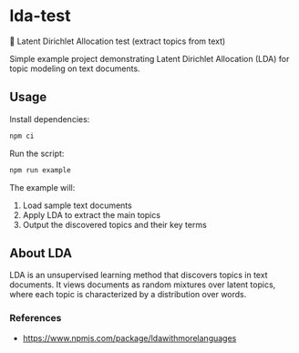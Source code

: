 # lda-test
🧪 Latent Dirichlet Allocation test (extract topics from text)

Simple example project demonstrating Latent Dirichlet Allocation (LDA) for topic modeling on text documents.

## Usage

Install dependencies:

```bash
npm ci
```

Run the script:

```bash
npm run example
```

The example will:
1. Load sample text documents
2. Apply LDA to extract the main topics
3. Output the discovered topics and their key terms

## About LDA

LDA is an unsupervised learning method that discovers topics in text documents. It views documents as random mixtures over latent topics, where each topic is characterized by a distribution over words.

### References
- https://www.npmjs.com/package/ldawithmorelanguages
